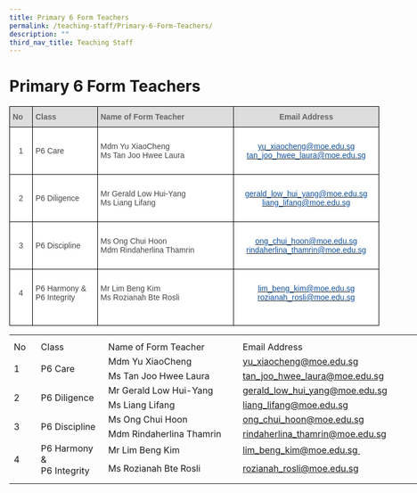 ```yaml
---
title: Primary 6 Form Teachers
permalink: /teaching-staff/Primary-6-Form-Teachers/
description: ""
third_nav_title: Teaching Staff
---
```

Primary 6 Form Teachers
=======================

<style type="text/css">
.tg  {border-collapse:collapse;border-spacing:0;}
.tg td{border-color:black;border-style:solid;border-width:1px;font-family:Arial, sans-serif;font-size:14px;
  overflow:hidden;padding:10px 5px;word-break:normal;}
.tg th{border-color:black;border-style:solid;border-width:1px;font-family:Arial, sans-serif;font-size:14px;
  font-weight:normal;overflow:hidden;padding:10px 5px;word-break:normal;}
.tg .tg-sxkx{background-color:#FFF;color:#454545;text-align:center;vertical-align:top}
.tg .tg-a4yv{background-color:#DDD;color:#666;font-weight:bold;text-align:center;vertical-align:top}
.tg .tg-6wao{background-color:#FFF;color:#10509C;text-align:center;vertical-align:top}
.tg .tg-fwnj{background-color:#FFF;color:#454545;text-align:left;vertical-align:top}
.tg .tg-e14l{background-color:#DDD;color:#666;font-weight:bold;text-align:left;vertical-align:top}
.tg .tg-ncov{background-color:#FFF;color:#454545;text-align:center;vertical-align:middle}
.tg .tg-sdzj{background-color:#FFF;color:#454545;text-align:left;vertical-align:middle}
</style>
<table class="tg" style="undefined;table-layout: fixed; width: 664px">
<colgroup>
<col style="width: 41px">
<col style="width: 117px">
<col style="width: 245px">
<col style="width: 261px">
</colgroup>
<thead>
  <tr>
    <th class="tg-e14l">No<br></th>
    <th class="tg-e14l">Class</th>
    <th class="tg-e14l">Name of Form Teacher</th>
    <th class="tg-a4yv">Email Address</th>
  </tr>
</thead>
<tbody>
  <tr>
    <td class="tg-ncov">1</td>
    <td class="tg-sdzj">P6 Care</td>
    <td class="tg-fwnj"><br>Mdm Yu XiaoCheng<br>Ms Tan Joo Hwee Laura<br><br></td>
    <td class="tg-6wao"><br><a href="mailto:yu_xiaocheng@moe.edu.sg" target="_blank" rel="noopener noreferrer"><span style="color:#10509C">yu_xiaocheng@moe.edu.sg</span></a><br><a href="mailto:tan_joo_hwee_laura@moe.edu.sg" target="_blank" rel="noopener noreferrer"><span style="color:#10509C">tan_joo_hwee_laura@moe.edu.sg</span></a><br></td>
  </tr>
  <tr>
    <td class="tg-ncov">2</td>
    <td class="tg-sdzj">P6 Diligence</td>
    <td class="tg-sdzj">Mr Gerald Low Hui-Yang<br>Ms Liang Lifang<br></td>
    <td class="tg-sxkx"><br><a href="mailto:gerald_low_hui_yang@moe.edu.sg" target="_blank" rel="noopener noreferrer"><span style="color:#10509C">gerald_low_hui_yang@moe.edu.sg</span></a><br><a href="mailto:liang_lifang@moe.edu.sg" target="_blank" rel="noopener noreferrer"><span style="color:#10509C">liang_lifang@moe.edu.sg</span></a><br><br></td>
  </tr>
  <tr>
    <td class="tg-ncov">3</td>
    <td class="tg-sdzj">P6 Discipline</td>
    <td class="tg-fwnj"><br>Ms Ong Chui Hoon<br>Mdm Rindaherlina Thamrin</td>
    <td class="tg-6wao"><br><a href="mailto:ong_chui_hoon@moe.edu.sg" target="_blank" rel="noopener noreferrer"><span style="color:#10509C">ong_chui_hoon@moe.edu.sg</span></a><br><a href="mailto:rindaherlina_thamrin@moe.edu.sg" target="_blank" rel="noopener noreferrer"><span style="color:#10509C">rindaherlina_thamrin@moe.edu.sg</span></a><br><br></td>
  </tr>
		<tr><td class="tg-ncov">4<br><br></td>
    <td class="tg-sdzj">P6 Harmony &amp; <br>P6 Integrity<br><br></td>
    <td class="tg-fwnj"><br>Mr Lim Beng Kim<br>Ms Rozianah Bte Rosli<br>
    </td><td class="tg-6wao"><br><a href="mailto:lim_beng_kim@moe.edu.sg" target="_blank" rel="noopener noreferrer"><span style="color:#10509C">lim_beng_kim@moe.edu.sg</span></a><br><a href="mailto:rozianah_rosli@moe.edu.sg" target="_blank" rel="noopener noreferrer"><span style="color:#10509C">rozianah_rosli@moe.edu.sg</span></a><br><a span=""></a><br><br></td>
</tr></tbody>
</table>



<table style="border-collapse:
 collapse;width:569pt" width="757" cellspacing="0" cellpadding="0" border="0"><colgroup><col style="mso-width-source:userset;mso-width-alt:1426;width:29pt" width="39"> <col style="mso-width-source:userset;mso-width-alt:4461;width:92pt" width="122"> <col style="mso-width-source:userset;mso-width-alt:10898;width:224pt" width="298"> <col style="width:48pt" span="2" width="64"> <col style="width:48pt" width="64"> <col style="mso-width-source:userset;mso-width-alt:3510;width:72pt" width="96"> <col style="mso-width-source:userset;mso-width-alt:365;width:8pt" width="10"></colgroup><tbody><tr style="mso-height-source:userset;height:6.75pt" height="9"><td style="height:6.75pt;width:29pt" width="39" class="xl65" height="9"><a name="RANGE!D74:K84"></a></td><td style="width:92pt" width="122"></td><td style="width:224pt" width="298"></td><td style="width:48pt" width="64"></td><td style="width:48pt" width="64"></td><td style="width:48pt" width="64"></td><td style="width:72pt" width="96"></td><td style="width:8pt" width="10"></td></tr><tr style="height:15.75pt" height="21"><td style="height:15.75pt;width:29pt" width="39" class="xl74" height="21">No</td><td style="border-left:none;width:92pt" width="122" class="xl73">Class</td><td style="border-left:none;width:224pt" width="298" class="xl73">Name of Form Teacher</td><td style="border-left:none" class="xl71" colspan="4">Email Address</td><td></td></tr><tr style="height:15.75pt" height="21"><td style="height:31.5pt;width:29pt" width="39" class="xl66" height="42" rowspan="2">1</td><td style="width:92pt" width="122" class="xl67" rowspan="2">P6 Care</td><td style="border-top:none" class="xl70">Mdm Yu XiaoCheng</td><td style="border-left:none" class="xl68" colspan="4"><span style="mso-color-alt:
  windowtext"><a href="mailto:yu_xiaocheng@moe.edu.sg">yu_xiaocheng@moe.edu.sg</a></span></td><td></td></tr><tr style="height:15.75pt" height="21"><td style="height:15.75pt;border-top:none" class="xl70" height="21">Ms Tan Joo Hwee Laura</td><td style="border-left:none" class="xl68" colspan="4"><span style="mso-color-alt:
  windowtext"><a href="mailto:tan_joo_hwee_laura@moe.edu.sg">tan_joo_hwee_laura@moe.edu.sg</a></span></td><td></td></tr><tr style="height:15.75pt" height="21"><td style="height:31.5pt;width:29pt" width="39" class="xl66" height="42" rowspan="2">2</td><td style="width:92pt" width="122" class="xl67" rowspan="2">P6 Diligence</td><td style="border-top:none" class="xl70">Mr Gerald Low Hui-Yang</td><td style="border-left:none" class="xl68" colspan="4"><span style="mso-color-alt:
  windowtext"><a href="mailto:gerald_low_hui_yang@moe.edu.sg">gerald_low_hui_yang@moe.edu.sg</a></span></td><td></td></tr><tr style="height:15.75pt" height="21"><td style="height:15.75pt;border-top:none" class="xl70" height="21">Ms Liang Lifang</td><td style="border-left:none" class="xl68" colspan="4"><span style="mso-color-alt:
  windowtext"><a href="mailto:liang_lifang@moe.edu.sg">liang_lifang@moe.edu.sg</a></span></td><td></td></tr><tr style="height:15.75pt" height="21"><td style="height:31.5pt;width:29pt" width="39" class="xl66" height="42" rowspan="2">3</td><td style="width:92pt" width="122" class="xl67" rowspan="2">P6 Discipline</td><td style="border-top:none" class="xl70">Ms Ong Chui Hoon</td><td style="border-left:none" class="xl68" colspan="4"><span style="mso-color-alt:
  windowtext"><a href="mailto:ong_chui_hoon@moe.edu.sg">ong_chui_hoon@moe.edu.sg</a></span></td><td></td></tr><tr style="height:15.75pt" height="21"><td style="height:15.75pt;border-top:none" class="xl70" height="21">Mdm Rindaherlina Thamrin</td><td style="border-left:none" class="xl68" colspan="4"><span style="mso-color-alt:
  windowtext"><a href="mailto:rindaherlina_thamrin@moe.edu.sg">rindaherlina_thamrin@moe.edu.sg</a></span></td><td></td></tr><tr style="height:15.75pt" height="21"><td style="height:31.5pt;width:29pt" width="39" class="xl66" height="42" rowspan="2">4</td><td style="width:92pt" width="122" class="xl67" rowspan="2">P6 Harmony &amp;<br>P6 Integrity<span style="mso-spacerun:yes">&nbsp;</span></td><td style="border-top:none" class="xl70">Mr Lim Beng Kim</td><td style="border-left:none" class="xl68" colspan="4"><span style="mso-color-alt:
  windowtext"><a href="mailto:lim_beng_kim@moe.edu.sg">lim_beng_kim@moe.edu.sg&nbsp;</a></span></td><td></td></tr><tr style="height:15.75pt" height="21"><td style="height:15.75pt;border-top:none" class="xl70" height="21">Ms Rozianah Bte Rosli&nbsp;</td><td style="border-left:none" class="xl68" colspan="4"><a href="mailto:rozianah_rosli@moe.edu.sg">rozianah_rosli@moe.edu.sg</a></td><td></td></tr><tr style="mso-height-source:userset;height:7.5pt" height="10"><td style="height:7.5pt" class="xl65" height="10"></td><td></td><td></td><td></td><td></td><td></td><td></td><td></td></tr></tbody></table>